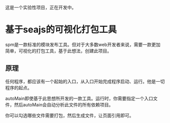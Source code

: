 这是一个实验性项目，正在开发中。

# 基于seajs的可视化打包工具

spm是一款标准的模块发布工具。但对于大多数web开发者来说，需要一款更加简单，可视化的打包工具，基于此想法，创建此项目。

## 原理

任何程序，都应该有一个起始的入口，从入口开始完成程序启动、运行。他是一切程序的起点。

autoMain即使基于此思想所开发的一款工具。运行时，你需要指定一个入口文件，然后autoMain会自动分析此文件的所有依赖项目。

你可以勾选哪些文件需要打包，然后生成文件，让页面引用即可。

